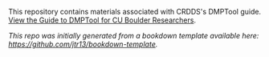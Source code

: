 This repository contains materials associated with CRDDS's DMPTool guide. [View the Guide to DMPTool for CU Boulder Researchers](https://cu-boulder-crdds.github.io/dmptool_guide/).

*This repo was initially generated from a bookdown template available here: https://github.com/jtr13/bookdown-template.*


